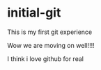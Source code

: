# initial-git
This is my first git experience

Wow we are moving on well!!!!

I think i love github for real